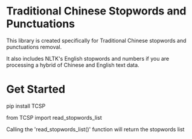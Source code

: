 # Traditional Chinese Stopwords and Punctuations

This library is created specifically for Traditional Chinese stopwords and punctuations removal.

It also includes NLTK's English stopwords and numbers if you are processing a hybrid of Chinese and English text data.

# Get Started

pip install TCSP

from TCSP import read_stopwords_list

Calling the 'read_stopwords_list()' function will return the stopwords list
